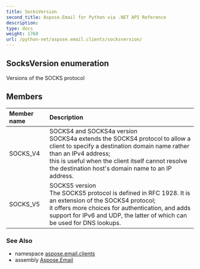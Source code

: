 ```yaml
---
title: SocksVersion
second_title: Aspose.Email for Python via .NET API Reference
description: 
type: docs
weight: 1760
url: /python-net/aspose.email.clients/socksversion/
---
```


## SocksVersion enumeration

Versions of the SOCKS protocol

## Members
| Member name | Description |
| :- | :- |
|SOCKS_V4|SOCKS4 and SOCKS4a version <br/>            SOCKS4a extends the SOCKS4 protocol to allow a client to specify a destination domain name rather than an IPv4 address; <br/>            this is useful when the client itself cannot resolve the destination host's domain name to an IP address.|
|SOCKS_V5|SOCKS5 version <br/>            The SOCKS5 protocol is defined in RFC 1928. It is an extension of the SOCKS4 protocol; <br/>            it offers more choices for authentication, and adds support for IPv6 and UDP, the latter of which can be used for DNS lookups.|

### See Also

* namespace [aspose.email.clients](/email/python-net/aspose.email.clients/)
* assembly [Aspose.Email](/email/python-net/)

